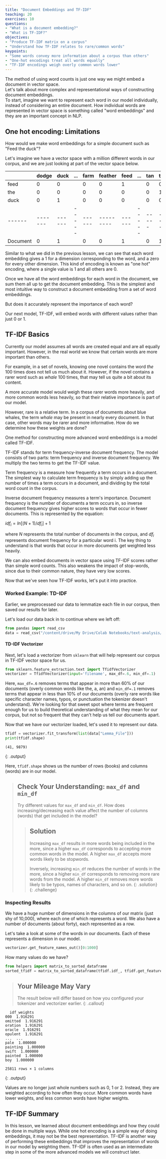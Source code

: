 ```yaml
---
title: "Document Embeddings and TF-IDF"
teaching: 20
exercises: 10
questions:
- "What is a document embedding?"
- "What is TF-IDF?"
objectives:
- "Produce TF-IDF matrix on a corpus"
- "Understand how TF-IDF relates to rare/common words"
keypoints:
- "Some words convey more information about a corpus than others"
- "One-hot encodings treat all words equally"
- "TF-IDF encodings weigh overly common words lower"
---
```


The method of using word counts is just one way we might embed a document in vector space.  
Let's talk about more complex and representational ways of constructing document embeddings.  
To start, imagine we want to represent each word in our model individually, instead of considering an entire document.
How individual words are represented in vector space is something called "word embeddings" and they are an important concept in NLP.

## One hot encoding: Limitations

How would we make word embeddings for a simple document such as "Feed the duck"?

Let's imagine we have a vector space with a million different words in our corpus, and we are just looking at part of the vector space below.

|      | dodge | duck | ... | farm | feather | feed | ... | tan | the |
|------|-------|------|-----|------|---------|------|-----|-----|-----|
| feed | 0     | 0    |     | 0    | 0       | 1    |     | 0   | 0   |
| the  | 0     | 0    |     | 0    | 0       | 0    |     | 0   | 1   |
| duck | 0     | 1    |     | 0    | 0       | 0    |     | 0   | 0   |
|------|-------|------|-----|------|---------|------|-----|-----|-----|
| Document | 0     | 1    |     | 0    | 0       | 1    |     | 0   | 1   |

Similar to what we did in the previous lesson, we can see that each word embedding gives a 1 for a dimension corresponding to the word, and a zero for every other dimension.
This kind of encoding is known as "one hot" encoding, where a single value is 1 and all others are 0.

Once we have all the word embeddings for each word in the document, we sum them all up to get the document embedding.
This is the simplest and most intuitive way to construct a document embedding from a set of word embeddings.

But does it accurately represent the importance of each word?

Our next model, TF-IDF, will embed words with different values rather than just 0 or 1.

## TF-IDF Basics

Currently our model assumes all words are created equal and are all equally important. However, in the real world we know that certain words are more important than others.

For example, in a set of novels, knowing one novel contains the word *the* 100 times does not tell us much about it. However, if the novel contains a rarer word such as *whale* 100 times, that may tell us quite a bit about its content.

A more accurate model would weigh these rarer words more heavily, and more common words less heavily, so that their relative importance is part of our model.  

However, rare is a relative term. In a corpus of documents about blue whales, the term *whale* may be present in nearly every document. In that case, other words may be rarer and more informative. How do we determine how these weights are done?

One method for constructing more advanced word embeddings is a model called TF-IDF.

TF-IDF stands for term frequency-inverse document frequency. The model consists of two parts: term frequency and inverse document frequency. We multiply the two terms to get the TF-IDF value.

Term frequency is a measure how frequently a term occurs in a document. The simplest way to calculate term frequency is by simply adding up the number of times a term occurs in a document, and dividing by the total word count in the corpus.

Inverse document frequency measures a term's importance. Document frequency is the number of documents a term occurs in, so inverse document frequency gives higher scores to words that occur in fewer documents.
This is represented by the equation:

$idf_i = ln[(N+1) / df_i] + 1$

where $N$ represents the total number of documents in the corpus, and $df_i$ represents document frequency for a particular word i. The key thing to understand is that words that occur in more documents get weighted less heavily.

We can also embed documents in vector space using TF-IDF scores rather than simple word counts. This also weakens the impact of stop-words, since due to their common nature, they have very low scores.

Now that we've seen how TF-IDF works, let's put it into practice.

### Worked Example: TD-IDF

Earlier, we preprocessed our data to lemmatize each file in our corpus, then saved our results for later.

Let's load our data back in to continue where we left off:

```python
from pandas import read_csv
data = read_csv("/content/drive/My Drive/Colab Notebooks/text-analysis/data/data.csv")
```

#### TD-IDF Vectorizer

Next, let's load a vectorizer from `sklearn` that will help represent our corpus in TF-IDF vector space for us.

```python
from sklearn.feature_extraction.text import TfidfVectorizer
vectorizer = TfidfVectorizer(input='filename', max_df=.6, min_df=.1)
```

Here, `max_df=.6` removes terms that appear in more than 60% of our documents (overly common words like the, a, an) and `min_df=.1` removes terms that appear in less than 10% of our documents (overly rare words like specific character names, typos, or punctuation the tokenizer doesn't understand). We're looking for that sweet spot where terms are frequent enough for us to build theoretical understanding of what they mean for our corpus, but not so frequent that they can't help us tell our documents apart.

Now that we have our vectorizer loaded, let's used it to represent our data.

```python
tfidf = vectorizer.fit_transform(list(data["Lemma_File"]))
print(tfidf.shape)
```

~~~
(41, 9879)
~~~
{: .output}

Here, `tfidf.shape` shows us the number of rows (books) and columns (words) are in our model.

> ## Check Your Understanding: `max_df` and `min_df`
>
> Try different values for `max_df` and `min_df`. How does increasing/decreasing each value affect the number of columns (words) that get included in the model?
>
> > ## Solution
> >
> > Increasing `max_df` results in more words being included in the more, since a higher `max_df` corresponds to accepting more common words in the model. A higher `max_df` accepts more words likely to be stopwords.
> > 
> > Inversely, increasing `min_df` reduces the number of words in the more, since a higher `min_df` corresponds to removing more rare words from the model. A higher `min_df` removes more words likely to be typos, names of characters, and so on.
> {: .solution}
{: .challenge}


### Inspecting Results

We have a huge number of dimensions in the columns of our matrix (just shy of 10,000), where each one of which represents a word. We also have a number of documents (about forty), each represented as a row.

Let's take a look at some of the words in our documents. Each of these represents a dimension in our model.

```python
vectorizer.get_feature_names_out()[0:1000]
```

How many values do we have?

```python
from helpers import matrix_to_sorted_dataframe
sorted_tfidf = matrix_to_sorted_dataframe(tfidf.idf_, tfidf.get_feature_names_out(), "idf_weights")
```

> ## Your Mileage May Vary
> 
> The result below will differ based on how you configured your tokenizer and vectorizer earlier.
{: .callout}

~~~
  idf_weights
000  1.916291
omitted  1.916291
oration  1.916291
oracle  1.916291
opulent  1.916291
...  ...
pale  1.000000
painting  1.000000
swift  1.000000
painted  1.000000
boy  1.000000

25811 rows × 1 columns
~~~
{: .output}

Values are no longer just whole numbers such as 0, 1 or 2. Instead, they are weighted according to how often they occur. More common words have lower weights, and less common words have higher weights.

## TF-IDF Summary

In this lesson, we learned about document embeddings and how they could be done in multiple ways. While one hot encoding is a simple way of doing embeddings, it may not be the best representation.
TF-IDF is another way of performing these embeddings that improves the representation of words in our model by weighting them. TF-IDF is often used as an intermediate step in some of the more advanced models we will construct later.